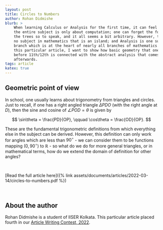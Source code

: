 ```yaml
---
layout: post
title: Circles to Numbers
author: Rohan Didmishe
blurb: >
    When learning Calculus or Analysis for the first time, it can feel as if
    the entire subject is only about computation; one can forget the forest for
    the trees so to speak, and it all seems a bit arbitrary. However, there is
    no subject in mathematics that is an island; and Analysis is one such
    branch which is at the heart of nearly all branches of mathematics. For
    this particular article, I want to show how basic geometry that one learns
    before 11th/12th is connected with the abstract analysis that comes
    afterwards.
tags: article
katex: true
---
```


## Geometric point of view

In school, one usually learns about trigonometry from triangles and circles.
Just to recall, if one has a right angled triangle $\Delta PDO$ (with the right
angle at $D$), then the sine and cosine of $\angle POD = \theta$ is given by

$$ \sin\theta = \frac{PD}{OP}, \qquad \cos\theta = \frac{OD}{OP}. $$

These are the fundamental trigonometric definitions from which everything else
in the subject can be derived. However, this definition can only work for
angles which are less than $90^\circ$ - we can consider them to be functions
mapping $(0, 90^\circ)$ to $\mathbb{R}$ - so what do we do for more general
triangles, or in mathematical terms, how do we extend the domain of definition
for other angles?

<br>

[Read the full article here]({% link assets/documents/articles/2022-03-14/circles-to-numbers.pdf %})

<br>

## About the author

Rohan Didmishe is a student of IISER Kolkata.
This particular article placed fourth in our [Article Writing Contest,
2022](https://www.iiserkol.ac.in/~maths.club/events/2022/03/14/article-writing-contest.html).

